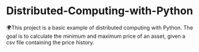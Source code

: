 # Distributed-Computing-with-Python
🌍This project is a basic example of distributed computing with Python. The goal is to calculate the minimum and maximum price of an asset, given a csv file containing the price history. 
